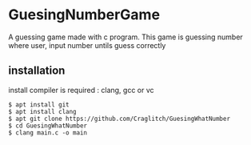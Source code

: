 # GuesingNumberGame
A guessing game made with c program.
This game is guessing number where user,
input number untils guess correctly
## installation
install compiler is required : clang, gcc or vc
```
$ apt install git
$ apt install clang
$ apt git clone https://github.com/Craglitch/GuesingWhatNumber
$ cd GuesingWhatNumber
$ clang main.c -o main
```
